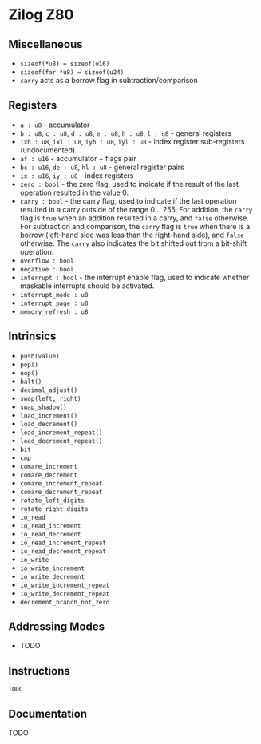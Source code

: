 # Zilog Z80

## Miscellaneous

- `sizeof(*u8) = sizeof(u16)`
- `sizeof(far *u8) = sizeof(u24)`
- `carry` acts as a borrow flag in subtraction/comparison

## Registers

- `a : u8` - accumulator
- `b : u8`, `c : u8`, `d : u8`, `e : u8`, `h : u8`, `l : u8` - general registers
- `ixh : u8`, `ixl : u8`, `iyh : u8`, `iyl : u8` - index register sub-registers (undocumented)
- `af : u16` - accumulator + flags pair
- `bc : u16`, `de : u8`, `hl : u8` - general register pairs
- `ix : u16`, `iy : u8` - index registers
- `zero : bool` - the zero flag, used to indicate if the result of the last operation resulted in the value 0.
- `carry : bool` - the carry flag, used to indicate if the last operation resulted in a carry outside of the range 0 .. 255. For addition, the `carry` flag is `true` when an addition resulted in a carry, and `false` otherwise. For subtraction and comparison, the `carry` flag is `true` when there is a borrow (left-hand side was less than the right-hand side), and `false` otherwise. The `carry` also indicates the bit shifted out from a bit-shift operation.
- `overflow : bool`
- `negative : bool`
- `interrupt : bool` - the interrupt enable flag, used to indicate whether maskable interrupts should be activated.
- `interrupt_mode : u8`
- `interrupt_page : u8`
- `memory_refresh : u8`

## Intrinsics

- `push(value)`
- `pop()`
- `nop()`
- `halt()`
- `decimal_adjust()`
- `swap(left, right)`
- `swap_shadow()`
- `load_increment()`
- `load_decrement()`
- `load_increment_repeat()`
- `load_decrement_repeat()`
- `bit`
- `cmp`
- `comare_increment`
- `comare_decrement`
- `comare_increment_repeat`
- `comare_decrement_repeat`
- `rotate_left_digits`
- `rotate_right_digits`
- `io_read`
- `io_read_increment`
- `io_read_decrement`
- `io_read_increment_repeat`
- `io_read_decrement_repeat`
- `io_write`
- `io_write_increment`
- `io_write_decrement`
- `io_write_increment_repeat`
- `io_write_decrement_repeat`
- `decrement_branch_not_zero`

## Addressing Modes

- TODO

## Instructions

```
TODO
```

## Documentation

TODO
